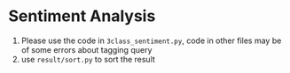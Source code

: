 # Sentiment Analysis

1. Please use the code in `3class_sentiment.py`, code in other files may be of some errors about tagging query
2. use `result/sort.py` to sort the result
